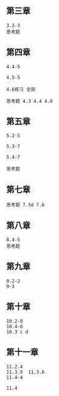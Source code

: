 ## 第三章
    3.2-3
    思考题

## 第四章
    4.4-5

    4.5-5

    4.6练习 全部

    思考题 4.3 4.4 4.6


## 第五章
    5.2-5

    5.3-7

    5.4-7

    思考题

## 第七章
    思考题 7.5d 7.6


## 第八章
    8.4-5
    思考题

## 第九章
    9.2-2
    9-3

## 第十章
    10.2-8
    10.4-6
    10.3 c d

## 第十一章
    11.2.4
    11.3.5  11.3.6
    11.4-4

    11.4